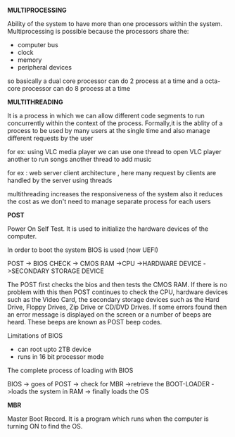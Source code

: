 **MULTIPROCESSING**

Ability of the system to have more than one processors within the system. Multiprocessing is possible because the processors share the:
* computer bus
* clock
* memory
* peripheral devices

so basically a dual core processor can do 2 process at a time and a octa-core processor can do 8 process at a time

**MULTITHREADING**

It is a process in which we can allow different code segments to run concurrently within the context of the process. Formally,it is the ablity of a process to be used by many users at the single time and also manage different requests by the user

for ex: using VLC media player we can use one thread to open VLC player another to run songs another thread to add music

for ex : web server client architecture , here many request by clients are handled by the server using threads

multithreading increases the responsiveness of the system also it reduces the cost as we don't need to manage separate process for each users

**POST**

Power On Self Test. It is used to initialize the hardware devices of the computer.

In order to boot the system BIOS is used (now UEFI)

POST -> BIOS CHECK -> CMOS RAM ->CPU ->HARDWARE DEVICE ->SECONDARY STORAGE DEVICE

The POST first checks the bios and then tests the CMOS RAM. If there is no problem with this then POST continues to check the CPU, hardware devices such as the Video Card, the secondary storage devices such as the Hard Drive, Floppy Drives, Zip Drive or CD/DVD Drives. If some errors found then an error message is displayed on the screen or a number of beeps are heard. These beeps are known as POST beep codes.

Limitations of BIOS

* can root upto 2TB device
* runs in 16 bit processor mode

The complete process of loading with BIOS

BIOS -> goes of POST -> check for MBR ->retrieve the BOOT-LOADER ->loads the system in RAM -> finally loads the OS

**MBR**

Master Boot Record. It is a program which runs when the computer is turning ON to find the OS.

